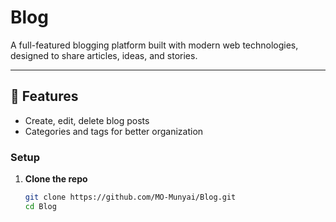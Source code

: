 # Blog

A full-featured blogging platform built with modern web technologies, designed to share articles, ideas, and stories.

---

## 🚀 Features
- Create, edit, delete blog posts
- Categories and tags for better organization

### Setup

1. **Clone the repo**
   ```bash
   git clone https://github.com/MO-Munyai/Blog.git
   cd Blog
